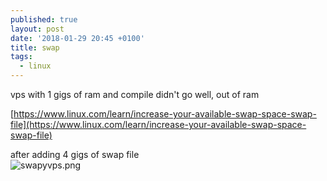 ```yaml
---
published: true
layout: post
date: '2018-01-29 20:45 +0100'
title: swap
tags:
  - linux
---
```

vps with 1 gigs of ram and compile didn't go well, out of ram

[https://www.linux.com/learn/increase-your-available-swap-space-swap-file](https://www.linux.com/learn/increase-your-available-swap-space-swap-file)

after adding 4 gigs of swap file  
![swapyvps.png]({{site.baseurl}}/media/swapyvps.png)

